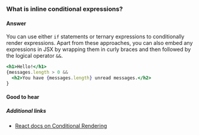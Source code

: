 ### What is inline conditional expressions?

#### Answer

You can use either `if` statements or ternary expressions to conditionally render expressions. Apart from these approaches, you can also embed any expressions in JSX by wrapping them in curly braces and then followed by the logical operator `&&`.

```jsx
<h1>Hello!</h1>
{messages.length > 0 &&
  <h2>You have {messages.length} unread messages.</h2>
}
```

#### Good to hear

##### Additional links

* [React docs on Conditional Rendering](https://reactjs.org/docs/conditional-rendering.html)


<!-- tags: (react,javascript) -->

<!-- expertise: (1) -->